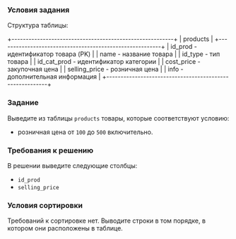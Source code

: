 ### Условия задания

Структура таблицы:

+---------------------------------------------------------+
|   products                                              |
+---------------------------------------------------------+
|   id_prod - идентификатор товара (PK)                   |
|   name - название товара                                |
|   id_type - тип товара                                  |
|   id_cat_prod - идентификатор категории                 |
|   cost_price - закупочная цена                          |
|   selling_price - розничная цена                        |
|   info - дополнительная информация                      |
+---------------------------------------------------------+


### Задание

Выведите из таблицы `products` товары, которые соответствуют условию:
+ розничная цена от `100` до `500` включительно.


### Требования к решению

В решении выведите следующие столбцы:
+ `id_prod`
+ `selling_price`


### Условия сортировки

Требований к сортировке нет. Выводите строки в том порядке, в котором они расположены в таблице.